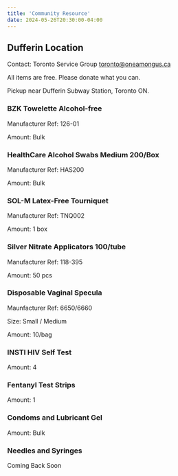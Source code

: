 ```yaml
---
title: 'Community Resource'
date: 2024-05-26T20:30:00-04:00
---
```


## Dufferin Location

Contact: Toronto Service Group [toronto@oneamongus.ca](mailto:toronto@oneamongus.ca)

All items are free. Please donate what you can.

Pickup near Dufferin Subway Station, Toronto ON.

### BZK Towelette Alcohol-free

Manufacturer Ref: 126-01

Amount: Bulk

### HealthCare Alcohol Swabs Medium 200/Box

Manufacturer Ref: HAS200

Amount: Bulk

### SOL-M Latex-Free Tourniquet

Manufacturer Ref: TNQ002

Amount: 1 box

### Silver Nitrate Applicators 100/tube

Manufacturer Ref: 118-395

Amount: 50 pcs

### Disposable Vaginal Specula

Maunfacturer Ref: 6650/6660

Size: Small / Medium

Amount: 10/bag

### INSTI HIV Self Test

Amount: 4

### Fentanyl Test Strips

Amount: 1

### Condoms and Lubricant Gel

Amount: Bulk

### Needles and Syringes

Coming Back Soon

